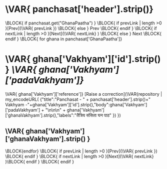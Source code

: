 
# \VAR{ panchasat['header'].strip()} #
\BLOCK{ if panchasat.get("GhanaPaatha") }
\BLOCK{ if prevLink | length >0  }[Prev](\VAR{ prevLink })  \BLOCK{ else } Prev \BLOCK{ endif }
\BLOCK{ if nextLink | length >0  }[Next](\VAR{ nextLink} ) \BLOCK{ else } Next \BLOCK{ endif }
\BLOCK{ for ghana in panchasat['GhanaPaatha']}

# \VAR{ ghana['Vakhyam']['id'].strip() }  _\VAR{ ghana['Vakhyam']['padaVakhyam']}_ #  



\VAR{ ghana['Vakhyam']['reference']} [Raise a correction](\VAR{repository  | my_encodeURL( {"title":"Panchasat - " + panchasat['header'].strip()+" Vakhyam -"+ghana['Vakhyam']['id'].strip(),"body":ghana['Vakhyam']['padaVakhyam'] + "\n\n\n" + ghana['Vakhyam']['ghanaVakhyam'].strip(),"labels":"तैत्रिय संसिता घन पाठ" }) })

## \VAR{ ghana['Vakhyam']['ghanaVakhyam'].strip() } ##

\BLOCK{endfor}
\BLOCK{ if prevLink | length >0  }[Prev](\VAR{ prevLink })  \BLOCK{ endif }
\BLOCK{ if nextLink | length >0  }[Next](\VAR{ nextLink} )\BLOCK{ endif }
\BLOCK{ endif }
